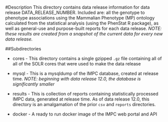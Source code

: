 #Description
This directory contains data release information for
data release DATA_RELEASE_NUMBER. Included are: 
all the genotype to phenotype associations using the
Mammalian Phenotype (MP) ontology calculated from
the statistical analysis (using the PhenStat R 
package), as well as general-use and purpose-built
 reports for each data release. _NOTE: these
 results are created from a snapshot of the current
 data for every new data release._




##Subdirectories
- cores   - This directory contains a single gzipped `.gz` file
            containing all of all of the SOLR cores that were
             used to make the data release

- mysql   - This is a mysqldump of the IMPC database, created
    at release time. _NOTE: beginning with data release 12.0,
     the database is significantly smaller_

- results - This is collection of reports containing
  statistically processed IMPC data, generated at release
  time. As of data release 12.0, this directory is an
   amalgamation of the prior `csv` and `reports` directories.
- docker  - A ready to run docker image of the IMPC web portal
  and API

